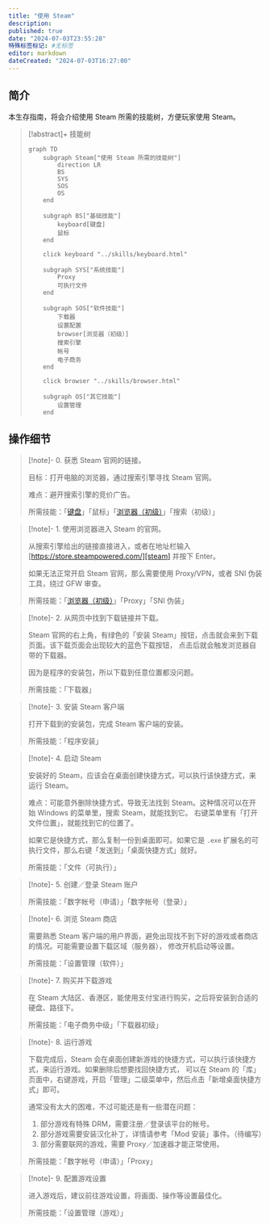 ```yaml
---
title: "使用 Steam"
description:
published: true
date: "2024-07-03T23:55:28"
特殊标签标记: #无标签
editor: markdown
dateCreated: "2024-07-03T16:27:00"
---
```


## 简介

本生存指南，将会介绍使用 Steam 所需的技能树，方便玩家使用 Steam。

> [!abstract]+ 技能树
>
> ```mermaid
> graph TD
>     subgraph Steam["使用 Steam 所需的技能树"]
>         direction LR
>         BS
>         SYS
>         SOS
>         OS
>     end
>
>     subgraph BS["基础技能"]
>         keyboard[键盘]
>         鼠标
>     end
>
>     click keyboard "../skills/keyboard.html"
>
>     subgraph SYS["系统技能"]
>         Proxy
>         可执行文件
>     end
>
>     subgraph SOS["软件技能"]
>         下载器
>         设置配置
>         browser[浏览器（初级）]
>         搜索引擎
>         帐号
>         电子商务
>     end
>
>     click browser "../skills/browser.html"
>
>     subgraph OS["其它技能"]
>         设置管理
>     end
> ```

## 操作细节

> [!note]- 0. 获悉 Steam 官网的链接。
>
> 目标：打开电脑的浏览器，通过搜索引擎寻找 Steam 官网。
>
> 难点：避开搜索引擎的竞价广告。
>
> 所需技能：「[键盘](../skills/keyboard.md)」「鼠标」「[浏览器（初级）][browser_primary]」「搜索（初级）」
>
> <!-- 之所以有键盘，是因为链接 -->

[browser_primary]: ../skills/browser.html

> [!note]- 1. 使用浏览器进入 Steam 的官网。
>
> 从搜索引擎给出的链接直接进入，或者在地址栏输入 [https://store.steampowered.com/][steam] 并按下 Enter。
>
> 如果无法正常开启 Steam 官网，那么需要使用 Proxy/VPN，或者 SNI 伪装工具，绕过 GFW 审查。
>
> 所需技能：「[浏览器（初级）][browser_primary]」「Proxy」「SNI 伪装」

[steam]: https://store.steampowered.com/

> [!note]- 2. 从网页中找到下载链接并下载。
>
> Steam 官网的右上角，有绿色的「安装 Steam」按钮，点击就会来到下载页面。该下载页面会出现较大的蓝色下载按钮，
> 点击后就会触发浏览器自带的下载器。
>
> 因为是程序的安装包，所以下载到任意位置都没问题。
>
> 所需技能：「下载器」

> [!note]- 3. 安装 Steam 客户端
>
> 打开下载到的安装包，完成 Steam 客户端的安装。
>
> 所需技能：「程序安装」
>
> <!-- 打开下载的安装文件，按照提示进行安装。 -->
> <!-- 选择安装路径并完成安装。 -->

> [!note]- 4. 启动 Steam
>
> 安装好的 Steam，应该会在桌面创建快捷方式，可以执行该快捷方式，来运行 Steam。
>
> 难点：可能意外删除快捷方式，导致无法找到 Steam。这种情况可以在开始 Windows 的菜单里，搜索 Steam，就能找到它。
> 右键菜单里有「打开文件位置」，就能找到它的位置了。
>
> 如果它是快捷方式，那么复制一份到桌面即可。如果它是 `.exe` 扩展名的可执行文件，那么右键「发送到」「桌面快捷方式」就好。
>
> 所需技能：「文件（可执行）」

> [!note]- 5. 创建／登录 Steam 账户
>
> 所需技能：「数字帐号（申请）」「数字帐号（登录）」
>
> <!-- 打开已安装的 Steam 客户端，点击“创建新账户”。 -->
> <!-- 按照提示填写个人信息并完成注册。 -->
> <!-- 在 Steam 客户端中输入注册的账号和密码，点击“登录”。 -->

> [!note]- 6. 浏览 Steam 商店
>
> 需要熟悉 Steam 客户端的用户界面，避免出现找不到下好的游戏或者商店的情况。可能需要设置下载区域（服务器），
> 修改开机启动等设置。
>
> 所需技能：「设置管理（软件）」
>
> <!-- 登录后，点击“商店”标签页，可以浏览游戏、软件、DLC 等内容。 -->
> <!-- 使用搜索栏查找特定游戏或软件。 -->

> [!note]- 7. 购买并下载游戏
>
> 在 Steam 大陆区、香港区，能使用支付宝进行购买，之后将安装到合适的硬盘、路径下。
>
> 所需技能：「电子商务中级」「下载器初级」
>
> <!-- 找到想要购买的游戏，点击游戏页面上的“添加到购物车”按钮。 -->
> <!-- 点击购物车，进行结算并完成购买。 -->
> <!-- 完成购买后，游戏会自动下载到你的库中。 -->

> [!note]- 8. 运行游戏
>
> 下载完成后，Steam 会在桌面创建新游戏的快捷方式，可以执行该快捷方式，来运行游戏。如果删除后想要找回快捷方式，
> 可以在 Steam 的「库」页面中，右键游戏，开启「管理」二级菜单中，然后点击「新增桌面快捷方式」即可。
>
> 通常没有太大的困难，不过可能还是有一些潜在问题：
>
> 1.  部分游戏有特殊 DRM，需要注册／登录该平台的帐号。
> 2.  部分游戏需要安装汉化补丁，详情请参考「Mod 安装」事件。（待编写）
> 3.  部分需要联网的游戏，需要 Proxy／加速器才能正常使用。
>
> 所需技能：「数字帐号（申请）」「Proxy」
>
> <!-- 在 Steam 客户端中，点击“库”标签页，找到已购买的游戏。 -->
> <!-- 点击“安装”按钮，选择安装路径并开始安装。 -->
> <!-- 安装完成后，点击“运行”按钮即可开始游戏。 -->

> [!note]- 9. 配置游戏设置
>
> 进入游戏后，建议前往游戏设置，将画面、操作等设置最佳化。
>
> 所需技能：「设置管理（游戏）」
>
> <!-- 进入游戏后，根据需要调整游戏设置，如画质、控制键位、音效等。 -->
